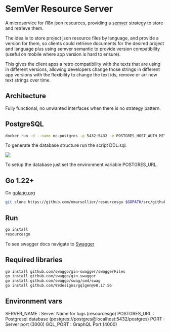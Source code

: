 # SemVer Resource Server

A microservice for i18n json resources, providing a [semver](https://devhints.io/semver) strategy to
store and retrieve them.

The idea is to store project json resource files by language, and provide a version for them,
so clients could retrieve documents for the desired project and language plus using semver semantic
to provide version compatibility (useful on mobile where app version is hard to ensure).

This gives the client apps a retro compatibility with the texts that are using in different versions,
allowing developers change those strings in different app versions with the flexibility to change the
text ids, remove or arr new text strings over time.

## Architecture

Fully functional, no unwanted interfaces when there is no strategy pattern.

## PostgreSQL

```bash
docker run -d --name ec-postgres -p 5432:5432 -e POSTGRES_HOST_AUTH_METHOD=trust postgres:13
```

To generate the database structure run the script DDL.sql.

<img src='https://g.gravizo.com/svg?
digraph%20DER%20%7B%0A%20%20%20%20rankdir%3DLR%3B%0A%20%20%20%20node%20%5Bshape%3Drecord%5D%3B%0A%0A%20%20%20%20projects%20%5Blabel%3D%22%7B%20projects%20%7C%20%7B%20id%20(PK)%20%7C%20name%20%7C%20created%20%7C%20enabled%20%7D%7D%22%5D%3B%0A%20%20%20%20languages%20%5Blabel%3D%22%7B%20languages%20%7C%20%7B%20id%20(PK)%20%7C%20name%20%7C%20created%20%7C%20enabled%20%7D%7D%22%5D%3B%0A%20%20%20%20resources%20%5Blabel%3D%22%7B%20resources%20%7C%20%7B%20id%20(PK)%20%7C%20project%20(FK)%20%7C%20language%20(FK)%20%7C%20sem_ver%20%7C%20values%20%7C%20created%20%7C%20enabled%20%7D%7D%22%5D%3B%0A%0A%20%20%20%20projects%20-%3E%20resources%20%5Blabel%3D%22fk_project%22%5D%3B%0A%20%20%20%20languages%20-%3E%20resources%20%5Blabel%3D%22fk_language%22%5D%3B%0A%20%20%20%20resources%20-%3E%20resources%20%5Blabel%3D%22unique_project_language_semver%22%2C%20style%3Ddotted%5D%3B%0A%7D'>

To setup the database just set the environment variable POSTGRES_URL.

## Go 1.22+

Go [golang.org](https://golang.org/doc/install)

```bash
git clone https://github.com/nmarsollier/resourcesgo $GOPATH/src/github.com/nmarsollier/resourcesgo
```

## Run

```bash
go install
resourcesgo
```

To see swagger docs navigate to [Swagger](http://localhost:3000/docs/index.html)

## Required libraries

```bash
go install github.com/swaggo/gin-swagger/swaggerFiles
go install github.com/swaggo/gin-swagger
go install github.com/swaggo/swag/cmd/swag
go install github.com/99designs/gqlgen@v0.17.56
```

## Environment vars

SERVER_NAME : Server Name for logs (resourcesgo)
POSTGRES_URL : Postgresql database (postgres://postgres@localhost:5432/postgres)
PORT : Server port (3000)
GQL_PORT : GraphQL Port (4000)

